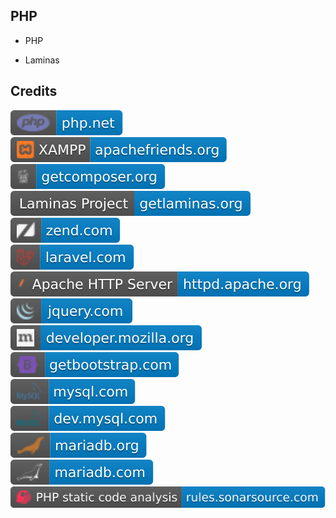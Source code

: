PHP
---

- PHP

- Laminas

Credits
-------
[![image](
Credits/php.net.svg)](https://php.net/)  
[![image](
Credits/apachefriends.org.svg)](https://apachefriends.org/)  
[![image](
Credits/getcomposer.org.svg)](https://getcomposer.org/)  
[![image](
Credits/getlaminas.org.svg)](https://getlaminas.org/)  
[![image](
Credits/zend.com.svg)](https://zend.com)  
[![image](
Credits/laravel.com.svg)](https://laravel.com)  
[![image](
Credits/httpd.apache.org.svg)](https://httpd.apache.org/)  
[![image](
Credits/jquery.com.svg)](https://jquery.com/)  
[![image](
Credits/developer.mozilla.org.svg)](https://developer.mozilla.org/)  
[![image](
Credits/getbootstrap.com.svg)](https://getbootstrap.com/)  
[![image](
Credits/mysql.com.svg)](https://mysql.com/)  
[![image](
Credits/dev.mysql.com.svg)](https://dev.mysql.com/)  
[![image](
Credits/mariadb.org.svg)](https://mariadb.org/)  
[![image](
Credits/mariadb.com.svg)](https://mariadb.com/)  
[![image](
Credits/PHP-static-code-analysis-rules.sonarsource.com.svg)](https://rules.sonarsource.com/php/)